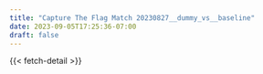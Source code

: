 ```yaml
---
title: "Capture The Flag Match 20230827__dummy_vs__baseline"
date: 2023-09-05T17:25:36-07:00
draft: false
---
```


{{< fetch-detail >}}